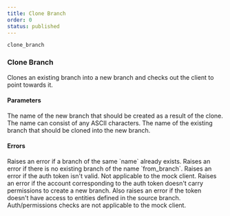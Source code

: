 ```yaml
---
title: Clone Branch
order: 0
status: published
---
```


`clone_branch`
### Clone Branch
Clones an existing branch into a new branch and checks out the client to 
point towards it.

#### Parameters
<Expandable title="name" type="str">
The name of the new branch that should be created as a result of the clone. 
The name can consist of any ASCII characters.
</Expandable>

<Expandable title="from_name" type="str">
The name of the existing branch that should be cloned into the new branch.
</Expandable>

#### Errors
<Expandable title="Destination branch already exists">
Raises an error if a branch of the same `name` already exists.
</Expandable>

<Expandable title="Source branch does not exist">
Raises an error if there is no existing branch of the name `from_branch`.
</Expandable>

<Expandable title="Invalid auth token">
Raises an error if the auth token isn't valid. Not applicable to the mock client.
</Expandable>

<Expandable title="Insufficient permissions">
Raises an error if the account corresponding to the auth token doesn't carry 
permissions to create a new branch. Also raises an error if the token doesn't have
access to entities defined in the source branch. Auth/permissions checks are not 
applicable to the mock client.
</Expandable>

<pre snippet="api-reference/client/branch#clone_branch" status="success"
    message="Clone 'base' branch into 'mybranch'">
</pre>
